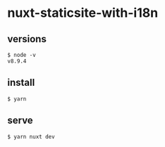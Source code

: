 # nuxt-staticsite-with-i18n

## versions

```
$ node -v
v8.9.4
```

## install

```
$ yarn
```

## serve

```
$ yarn nuxt dev
```

